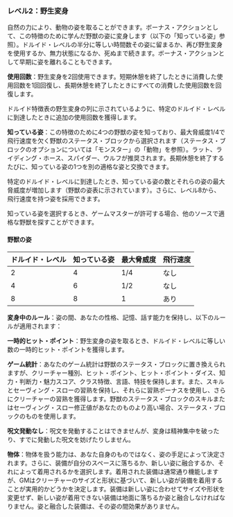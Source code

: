 ### レベル2：野生変身

自然の力により、動物の姿を取ることができます。ボーナス・アクションとして、この特徴のために学んだ野獣の姿に変身します（以下の「知っている姿」参照）。ドルイド・レベルの半分に等しい時間数その姿に留まるか、再び野生変身を使用するか、無力状態になるか、死ぬまで続きます。ボーナス・アクションとして早期に姿を離れることもできます。

**使用回数**：野生変身を2回使用できます。短期休憩を終了したときに消費した使用回数を1回回復し、長期休憩を終了したときにすべての消費した使用回数を回復します。

ドルイド特徴表の野生変身の列に示されているように、特定のドルイド・レベルに到達したときに追加の使用回数を獲得します。

**知っている姿**：この特徴のために4つの野獣の姿を知っており、最大脅威度1/4で飛行速度を欠く野獣のステータス・ブロックから選択されます（ステータス・ブロックのオプションについては「モンスター」の「動物」を参照）。ラット、ライディング・ホース、スパイダー、ウルフが推奨されます。長期休憩を終了するたびに、知っている姿の1つを別の適格な姿と交換できます。

特定のドルイド・レベルに到達したとき、知っている姿の数とそれらの姿の最大脅威度が増加します（野獣の姿表に示されています）。さらに、レベル8から、飛行速度を持つ姿を採用できます。

知っている姿を選択するとき、ゲームマスターが許可する場合、他のソースで適格な野獣を探すことができます。

#### 野獣の姿

| ドルイド・レベル | 知っている姿 | 最大脅威度 | 飛行速度 |
|---------------|------------|-----------|---------|
| 2 | 4 | 1/4 | なし |
| 4 | 6 | 1/2 | なし |
| 8 | 8 | 1 | あり |

**変身中のルール**：姿の間、あなたの性格、記憶、話す能力を保持し、以下のルールが適用されます：

**一時的ヒット・ポイント**：野生変身の姿を取るとき、ドルイド・レベルに等しい数の一時的ヒット・ポイントを獲得します。

**ゲーム統計**：あなたのゲーム統計は野獣のステータス・ブロックに置き換えられますが、クリーチャー種別、ヒット・ポイント、ヒット・ポイント・ダイス、知力・判断力・魅力スコア、クラス特徴、言語、特技を保持します。また、スキルとセーヴィング・スローの習熟を保持し、それらに習熟ボーナスを使用し、さらにクリーチャーの習熟を獲得します。野獣のステータス・ブロックのスキルまたはセーヴィング・スロー修正値があなたのものより高い場合、ステータス・ブロックのものを使用します。

**呪文発動なし**：呪文を発動することはできませんが、変身は精神集中を破ったり、すでに発動した呪文を妨げたりしません。

**物体**：物体を扱う能力は、あなた自身のものではなく、姿の手足によって決定されます。さらに、装備が自分のスペースに落ちるか、新しい姿に融合するか、それによって着用されるかを選択します。着用された装備は通常通り機能しますが、GMはクリーチャーのサイズと形状に基づいて、新しい姿が装備を着用することが実用的かどうかを決定します。装備は新しい姿に合わせてサイズや形状を変更せず、新しい姿が着用できない装備は地面に落ちるか姿と融合しなければなりません。姿と融合した装備は、その姿の間効果がありません。
